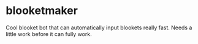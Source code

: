 # blooketmaker

Cool blooket bot that can automatically input blookets really fast.
Needs a little work before it can fully work.
